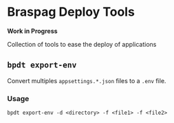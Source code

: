 Braspag Deploy Tools
==========================
**Work in Progress**

Collection of tools to ease the deploy of applications


## `bpdt export-env`
Convert multiples `appsettings.*.json` files to a `.env` file.

### Usage
```
bpdt export-env -d <directory> -f <file1> -f <file2>
```
